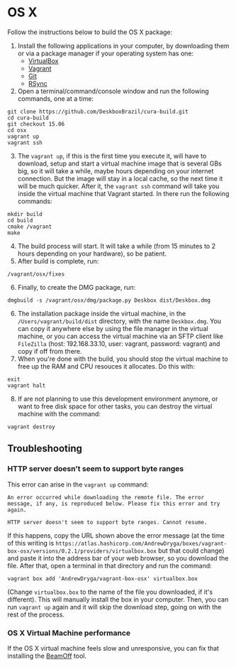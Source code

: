# OS X
Follow the instructions below to build the OS X package:

1. Install the following applications in your computer, by downloading them or via a package manager if your operating system has one:
    * [VirtualBox](https://www.virtualbox.org/wiki/Downloads)
    * [Vagrant](https://www.vagrantup.com/downloads.html)
    * [Git](https://git-scm.com/downloads)
    * [RSync](https://rsync.samba.org/download.html)
2. Open a terminal/command/console window and run the following commands, one at a time:
```shell
git clone https://github.com/DeskboxBrazil/cura-build.git
cd cura-build
git checkout 15.06
cd osx
vagrant up
vagrant ssh
```
3. The `vagrant up`, if this is the first time you execute it, will have to download, setup and start a virtual machine image that is several GBs big, so it will take a while, maybe hours depending on your internet connection. But the image will stay in a local cache, so the next time it will be much quicker. After it, the `vagrant ssh` command will take you inside the virtual machine that Vagrant started. In there run the following commands:
```shell
mkdir build
cd build
cmake /vagrant
make
```
4. The build process will start. It will take a while (from 15 minutes to 2 hours depending on your hardware), so be patient.
5. After build is complete, run:
```shell
/vagrant/osx/fixes
```
6. Finally, to create the DMG package, run:
```shell
dmgbuild -s /vagrant/osx/dmg/package.py Deskbox dist/Deskbox.dmg
```
6. The installation package inside the virtual machine, in the `/Users/vagrant/build/dist` directory, with the name `Deskbox.dmg`. You can copy it anywhere else by using the file manager in the virtual machine, or you can access the virtual machine via an SFTP client like `FileZilla` (host: 192.168.33.10, user: vagrant, password: vagrant) and copy if off from there.
7. When you're done with the build, you should stop the virtual machine to free up the RAM and CPU resouces it allocates. Do this with:
```shell
exit
vagrant halt
```
8. If are not planning to use this development environment anymore, or want to free disk space for other tasks, you can destroy the virtual machine with the command:
```shell
vagrant destroy
```

## Troubleshooting

### HTTP server doesn't seem to support byte ranges
This error can arise in the `vagrant up` command:
```
An error occurred while downloading the remote file. The error
message, if any, is reproduced below. Please fix this error and try
again.

HTTP server doesn't seem to support byte ranges. Cannot resume.
```
If this happens, copy the URL shown above the error message (at the time of this writing is `https://atlas.hashicorp.com/AndrewDryga/boxes/vagrant-box-osx/versions/0.2.1/providers/virtualbox.box` but that could change) and paste it into the address bar of your web browser, so you download the file. After that, open a terminal in that directory and run the command:
```shell
vagrant box add 'AndrewDryga/vagrant-box-osx' virtualbox.box
```
(Change `virtualbox.box` to the name of the file you downloaded, if it's different). This will manually install the box in your computer. Then, you can run `vagrant up` again and it will skip the download step, going on with the rest of the process.

### OS X Virtual Machine performance
If the OS X virtual machine feels slow and unresponsive, you can fix that installing the [BeamOff](https://github.com/rtrouton/rtrouton_scripts/blob/master/rtrouton_scripts/fix_yosemite_vm_graphic_performance/installer/fix_yosemite_vm_graphic_performance.zip) tool.
